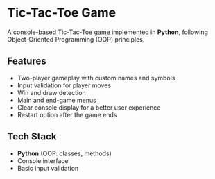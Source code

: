# Tic-Tac-Toe Game

A console-based Tic-Tac-Toe game implemented in **Python**, following Object-Oriented Programming (OOP) principles.

## Features
- Two-player gameplay with custom names and symbols
- Input validation for player moves
- Win and draw detection
- Main and end-game menus
- Clear console display for a better user experience
- Restart option after the game ends

## Tech Stack
- **Python** (OOP: classes, methods)
- Console interface
- Basic input validation
